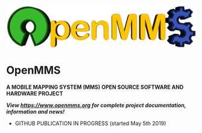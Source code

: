 <!--- <img src="./images/logo_pc7_sm.png"> --->
<img src="./images/logo1_sm.png">
<br>

# OpenMMS
**A MOBILE MAPPING SYSTEM (MMS) OPEN SOURCE SOFTWARE AND HARDWARE PROJECT**

***View https://www.openmms.org for complete project documentation, information and news!***

 - GITHUB PUBLICATION IN PROGRESS (started May 5th 2019)
